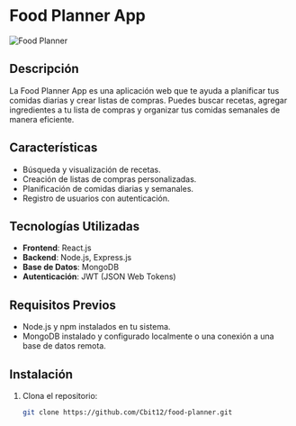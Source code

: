 # Food Planner App

![Food Planner](link-to-your-app-image.png)

## Descripción

La Food Planner App es una aplicación web que te ayuda a planificar tus comidas diarias y crear listas de compras. Puedes buscar recetas, agregar ingredientes a tu lista de compras y organizar tus comidas semanales de manera eficiente.

## Características

- Búsqueda y visualización de recetas.
- Creación de listas de compras personalizadas.
- Planificación de comidas diarias y semanales.
- Registro de usuarios con autenticación.

## Tecnologías Utilizadas

- **Frontend**: React.js
- **Backend**: Node.js, Express.js
- **Base de Datos**: MongoDB
- **Autenticación**: JWT (JSON Web Tokens)

## Requisitos Previos

- Node.js y npm instalados en tu sistema.
- MongoDB instalado y configurado localmente o una conexión a una base de datos remota.

## Instalación

1. Clona el repositorio:

   ```bash
   git clone https://github.com/Cbit12/food-planner.git
